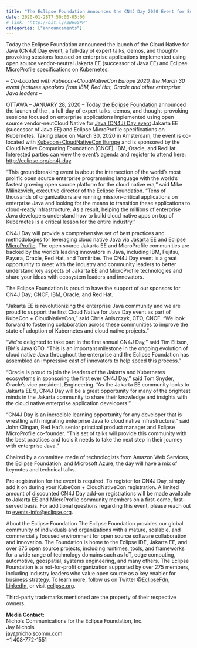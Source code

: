 ```yaml
---
title: "The Eclipse Foundation Announces the CN4J Day 2020 Event for Building Enterprise Java on Kubernetes"
date: 2020-01-28T7:50:00-05:00
# link: "http://bit.ly/2B6oSPH"
categories: ["announcements"]
---
```


Today the Eclipse Foundation announced the launch of the Cloud Native for Java (CN4J) Day event, a full-day of expert talks, demos, and thought-provoking sessions focused on enterprise applications implemented using open source vendor-neutral Jakarta EE (successor of Java EE) and Eclipse MicroProfile specifications on Kubernetes.

<!--more-->

*– Co-Located with Kubecon+CloudNativeCon Europe 2020, the March 30 event features speakers from IBM, Red Hat, Oracle and other enterprise Java leaders –*

OTTAWA – JANUARY 28, 2020 – Today the [Eclipse Foundation](https://www.eclipse.org/) announced the launch of the , a full-day of expert talks, demos, and thought-provoking sessions focused on enterprise applications implemented using open source vendor-neutCloud Native for [Java (CN4J) Day event](https://eclipse-5413615.hs-sites.com/cn4j-day) Jakarta EE (successor of Java EE) and Eclipse MicroProfile specifications on Kubernetes. Taking place on March 30, 2020 in Amsterdam, the event is co-located with [Kubecon+CloudNativeCon Europe](https://events.linuxfoundation.org/kubecon-cloudnativecon-europe) and is sponsored by the Cloud Native Computing Foundation (CNCF), IBM, Oracle, and RedHat. Interested parties can view the event’s agenda and register to attend here: http://eclipse.org/cn4j-day.

“This groundbreaking event is about the intersection of the world’s most prolific open source enterprise programming language with the world’s fastest growing open source platform for the cloud native era,” said Mike Milinkovich, executive director of the Eclipse Foundation. “Tens of thousands of organizations are running mission-critical applications on enterprise Java and looking for the means to transition these applications to cloud-ready infrastructure. As a result, helping the millions of enterprise Java developers understand how to build cloud native apps on top of Kubernetes is a critical lesson for the entire industry.”

CN4J Day will provide a comprehensive set of best practices and methodologies for leveraging cloud native Java via [Jakarta EE](https://jakarta.ee) and [Eclipse MicroProfile](https://microprofile.io). The open source Jakarta EE and MicroProfile communities are backed by the world’s leading innovators in Java, including IBM, Fujitsu, Payara, Oracle, Red Hat, and Tomitribe. The CN4J Day event is a great opportunity to meet with the industry and community leaders to better understand key aspects of Jakarta EE and MicroProfile technologies and share your ideas with ecosystem leaders and innovators.

The Eclipse Foundation is proud to have the support of our sponsors for CN4J Day; CNCF, IBM, Oracle, and Red Hat.

“Jakarta EE is revolutionizing the enterprise Java community and we are proud to support the first Cloud Native for Java Day event as part of KubeCon + CloudNativeCon,” said Chris Aniszczyk, CTO, CNCF. “We look forward to fostering collaboration across these communities to improve the state of adoption of Kubernetes and cloud native projects.”

“We’re delighted to take part in the first annual CN4J Day,” said Tim Ellison, IBM’s Java CTO. “This is an important milestone in the ongoing evolution of cloud native Java throughout the enterprise and the Eclipse Foundation has assembled an impressive cast of innovators to help speed this process.” 

“Oracle is proud to join the leaders of the Jakarta and Kubernetes ecosystems in sponsoring the first ever CN4J Day,” said Tom Snyder, Oracle’s vice president, Engineering. “As the Jakarta EE community looks to Jakarta EE 9, CN4J Day will be a great opportunity for many of the brightest minds in the Jakarta community to share their knowledge and insights with the cloud native enterprise application developers.”

“CN4J Day is an incredible learning opportunity for any developer that is wrestling with migrating enterprise Java to cloud native infrastructure,” said John Clingan, Red Hat’s senior principal product manager and Eclipse MicroProfile co-founder. “This set of talks will provide this community with the best practices and tools it needs to take the next step in their journey with enterprise Java.”

Chaired by a committee made of technologists from Amazon Web Services, the Eclipse Foundation, and Microsoft Azure, the day will have a mix of keynotes and technical talks.

Pre-registration for the event is required. To register for CN4J Day, simply add it on during your KubeCon + CloudNativeCon registration. A limited amount of discounted CN4J Day add-on registrations will be made available to Jakarta EE and MicroProfile community members on a first-come, first-served basis. For additional questions regarding this event, please reach out to events-info@eclipse.org.

About the Eclipse Foundation
The Eclipse Foundation provides our global community of individuals and organizations with a mature, scalable, and commercially focused environment for open source software collaboration and innovation. The Foundation is home to the Eclipse IDE, Jakarta EE, and over 375 open source projects, including runtimes, tools, and frameworks for a wide range of technology domains such as IoT, edge computing, automotive, geospatial, systems engineering, and many others. The Eclipse Foundation is a not-for-profit organization supported by over 275 members, including industry leaders who value open source as a key enabler for business strategy. To learn more, follow us on Twitter [@EclipseFdn](https://www.globenewswire.com/Tracker?data=r-dKnkzEx8J2jm68aMwsXND3DPYOl6p60tYwoWOkQRpJjLP_SKHpU_opBz5bi7JLO7Y2btHRJBvdyqqcTBtrLg==), [LinkedIn](https://www.globenewswire.com/Tracker?data=S12nqbeRNKuTWwBUeNUnEC9gFrlX34gxCEhP2Uu-2KuWYmqkXbIScweQ1ykqwa2QtAHlvDYJT8GyKpicKaq5uLxRrTZwh2HI7nQfCd01lmEj3UXrlRWmU3VLtBxzjMlq), or visit [eclipse.org](https://www.globenewswire.com/Tracker?data=EsgUi61-f7vRM-pEF4XYjO2jYG6DqnLbsSPKrHZwkTiaAkCbjz8HlE68IUVSML_CiBt9S9b00GJWRIs3EmTELQ==).

Third-party trademarks mentioned are the property of their respective owners.

**Media Contact:**  
Nichols Communications for the Eclipse Foundation, Inc.  
Jay Nichols  
jay@nicholscomm.com  
+1 408-772-1551